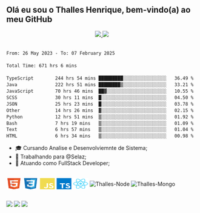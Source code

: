 ## Olá eu sou o Thalles Henrique, bem-vindo(a) ao meu GitHub

<div align="center">
  <a href="https://github.com/Thalles-HsA">
  <img height="180em" src="https://github-readme-stats.vercel.app/api?username=Thalles-HsA&show_icons=true&theme=radical&include_all_commits=true&count_private=true"/>
  <img height="180em" src="https://github-readme-stats.vercel.app/api/top-langs/?username=Thalles-HsA&exclude_repo=github-readme-stats,Pong,Freeway-JS&langs_count=5&theme=radical"/>
</div><br>
  
  <!--START_SECTION:waka-->

```txt
From: 26 May 2023 - To: 07 February 2025

Total Time: 671 hrs 6 mins

TypeScript        244 hrs 54 mins █████████░░░░░░░░░░░░░░░░   36.49 %
Java              222 hrs 51 mins ████████▒░░░░░░░░░░░░░░░░   33.21 %
JavaScript        70 hrs 46 mins  ██▓░░░░░░░░░░░░░░░░░░░░░░   10.55 %
SCSS              30 hrs 11 mins  █░░░░░░░░░░░░░░░░░░░░░░░░   04.50 %
JSON              25 hrs 23 mins  █░░░░░░░░░░░░░░░░░░░░░░░░   03.78 %
Other             14 hrs 26 mins  ▓░░░░░░░░░░░░░░░░░░░░░░░░   02.15 %
Python            12 hrs 51 mins  ▒░░░░░░░░░░░░░░░░░░░░░░░░   01.92 %
Bash              7 hrs 19 mins   ▒░░░░░░░░░░░░░░░░░░░░░░░░   01.09 %
Text              6 hrs 57 mins   ▒░░░░░░░░░░░░░░░░░░░░░░░░   01.04 %
HTML              6 hrs 34 mins   ▒░░░░░░░░░░░░░░░░░░░░░░░░   00.98 %
```

<!--END_SECTION:waka-->

  - 🎓 Cursando Analise e Desenvolviemnte de Sistema;
  - 🌱 Trabalhando para @Selaz;
  - 🎯 Atuando como FullStack Developer;
 
<div style="display: inline_block"><br>
  <img align="center" alt="Thalles-HTML" height="30" width="40" src="https://raw.githubusercontent.com/devicons/devicon/master/icons/html5/html5-original.svg">
  <img align="center" alt="Thalles-CSS" height="30" width="40" src="https://raw.githubusercontent.com/devicons/devicon/master/icons/css3/css3-original.svg">
  <img align="center" alt="Thalles-Js" height="30" width="40" src="https://raw.githubusercontent.com/devicons/devicon/master/icons/javascript/javascript-plain.svg">
  <img align="center" alt="Thalles-Ts" height="30" width="40" src="https://raw.githubusercontent.com/devicons/devicon/master/icons/typescript/typescript-plain.svg">
  <img align="center" alt="Thalles-React" height="30" width="40" src="https://raw.githubusercontent.com/devicons/devicon/master/icons/react/react-original.svg">
  <img align="center" alt="Thalles-Node" height="30" width="40" src="https://cdn.jsdelivr.net/gh/devicons/devicon/icons/nodejs/nodejs-original.svg" />
  <img align="center" alt="Thalles-Mongo" height="30" width="40" src="https://cdn.jsdelivr.net/gh/devicons/devicon/icons/mongodb/mongodb-original.svg" />
  
</div>

 ##
  
<div>
  <a href="https://www.linkedin.com/in/thalles-hsa" target="_blank"><img src="https://img.shields.io/badge/-LinkedIn-%230077B5?style=for-the-badge&logo=linkedin&logoColor=white" target="_blank"></a> 
  <a href="https://instagram.com/thalleshsa" target="_blank"><img src="https://img.shields.io/badge/-Instagram-%23E4405F?style=for-the-badge&logo=instagram&logoColor=white" target="_blank"></a>
  <a href = "mailto:thsa.henrique@gmail.com"><img src="https://img.shields.io/badge/-Gmail-%23333?style=for-the-badge&logo=gmail&logoColor=white" target="_blank"></a>
   
</div>
